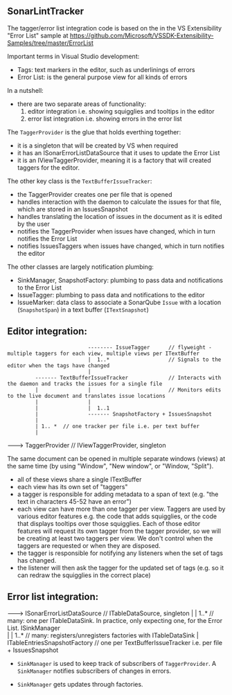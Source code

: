 ﻿SonarLintTracker
----------------

The tagger/error list integration code is based on the in the VS Extensibility "Error List" sample
at https://github.com/Microsoft/VSSDK-Extensibility-Samples/tree/master/ErrorList

Important terms in Visual Studio development:

- Tags: text markers in the editor, such as underlinings of errors
- Error List: is the general purpose view for all kinds of errors

In a nutshell:
- there are two separate areas of functionality:
  1) editor integration i.e. showing squigglies and tooltips in the editor
  2) error list integration i.e. showing errors in the error list

The `TaggerProvider` is the glue that holds everthing together:
- it is a singleton that will be created by VS when required
- it has an ISonarErrorListDataSource that it uses to update the Error List
- it is an IViewTaggerProvider, meaning it is a factory that will created taggers for
  the editor.

 The other key class is the `TextBufferIssueTracker`:
 - the TaggerProvider creates one per file that is opened
 - handles interaction with the daemon to calculate the issues for that file, which are stored in an IssuesSnapshot
 - handles translating the location of issues in the document as it is edited by the user
 - notifies the TaggerProvider when issues have changed, which in turn notifies the Error List
 - notifies IssuesTaggers when issues have changed, which in turn notifies the editor

The other classes are largely notification plumbing:
- SinkManager, SnapshotFactory: plumbing to pass data and notifications to the Error List
- IssueTagger: plumbing to pass data and notifications to the editor
- IssueMarker: data class to associate a SonarQube `Issue` with a location (`SnapshotSpan`) in a text buffer (`ITextSnapshot`)


Editor integration:
-------------------

                              -------- IssueTagger      // flyweight - multiple taggers for each view, multiple views per ITextBuffer
                              |  1..*                   // Signals to the editor when the tags have changed
                              | 
             ------- TextBufferIssueTracker             // Interacts with the daemon and tracks the issues for a single file
             |                |                         // Monitors edits to the live document and translates issue locations
             |                |
             |                |  1..1                 
             |                ------- SnapshotFactory + IssuesSnapshot
             |
             | 1.. *  // one tracker per file i.e. per text buffer
             |
--->   TaggerProvider  // IViewTaggerProvider, singleton


The same document can be opened in multiple separate windows (views) at the same time (by using "Window", "New window", or "Window, "Split").
- all of these views share a single ITextBuffer
- each view has its own set of "taggers"
- a tagger is responsible for adding metadata to a span of text (e.g. "the text in characters 45-52 have an error")
- each view can have more than one tagger per view. Taggers are used by various editor features e.g. the code that
  adds squigglies, or the code that displays tooltips over those squigglies. Each of those editor features will
  request its own tagger from the tagger provider, so we will be creating at least two taggers per view.
  We don't control when the taggers are requested or when they are disposed.
- the tagger is responsible for notifying any listeners when the set of tags has changed.
- the listener will then ask the tagger for the updated set of tags (e.g. so it can redraw the squigglies in the
  correct place)

Error list integration:
-----------------------

---> ISonarErrorListDataSource  // ITableDataSource, singleton
              |
              | 1..*    // many: one per ITableDataSink. In practice, only expecting one, for the Error List.
         ISinkManager   
              |
              | 1..*    // many: registers/unregisters factories with ITableDataSink
              |  
   ITableEntriesSnapshotFactory  // one per TextBufferIssueTracker i.e. per file
       + IssuesSnapshot


- `SinkManager` is used to keep track of subscribers of `TaggerProvider`.
  A `SinkManager` notifies subscribers of changes in errors.

- `SinkManager` gets updates through factories.


